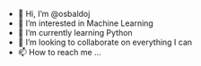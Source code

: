 - 👋 Hi, I’m @osbaldoj
- 👀 I’m interested in Machine Learning
- 🌱 I’m currently learning Python
- 💞️ I’m looking to collaborate on everything I can
- 📫 How to reach me ...

<!---
osbaldoj/osbaldoj is a ✨ special ✨ repository because its `README.md` (this file) appears on your GitHub profile.
You can click the Preview link to take a look at your changes.
--->
